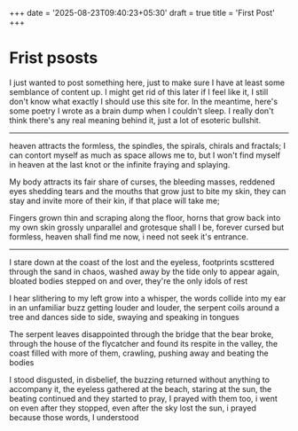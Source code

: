 +++
date = '2025-08-23T09:40:23+05:30'
draft = true
title = 'First Post'
+++

# Frist psosts

I just wanted to post something here, just to make sure I have at least some semblance of content up. I might get rid of this later if I feel like it, I still don't know what exactly I should use this site for. In the meantime, here's some poetry I wrote as a brain dump when I couldn't sleep. I really don't think there's any real meaning behind it, just a lot of esoteric bullshit. 

----------------------------------------------------------

heaven attracts the formless, 
the spindles, the spirals, chirals and fractals;
I can contort myself as much as space allows me to, 
but I won't find myself in heaven at the last knot or the infinite fraying and splaying. 

My body attracts its fair share of curses, 
the bleeding masses, reddened eyes shedding tears and the mouths that grow just to bite my skin,
they can stay and invite more of their kin,
if that place will take me; 

Fingers grown thin and scraping along the floor,
horns that grow back into my own skin 
grossly unparallel and grotesque shall I be, 
forever cursed but formless, 
heaven shall find me now, 
i need not seek it's entrance. 

------------------------------------------------------------- 

I stare down at the coast of the lost and the eyeless, 
footprints scsttered through the sand in chaos, 
washed away by the tide only to appear again,
bloated bodies stepped on and over,
they're the only idols of rest

I hear slithering to my left grow into a whisper, 
the words collide into my ear in an unfamiliar buzz getting louder and louder,
the serpent coils around a tree and dances side to side,
swaying and speaking in tongues 

The serpent leaves disappointed through the bridge that the bear broke,
through the house of the flycatcher and found its respite in the valley, 
the coast filled with more of them, 
crawling, pushing away and beating the bodies

I stood disgusted, in disbelief,
the buzzing returned without anything to accompany it, 
the eyeless gathered at the beach, staring at the sun, 
the beating continued and they started to pray, 
I prayed with them too,
i went on even after they stopped, 
even after the sky lost the sun,
i prayed because those words, I understood

